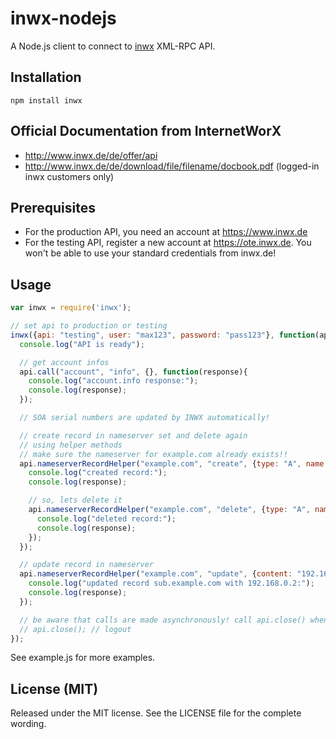 inwx-nodejs
===========

A Node.js client to connect to [inwx](https://www.inwx.de) XML-RPC API.

Installation
------------
    npm install inwx

Official Documentation from InternetWorX
----------------------------------------
 * http://www.inwx.de/de/offer/api
 * http://www.inwx.de/de/download/file/filename/docbook.pdf (logged-in inwx customers only)

Prerequisites
-------------
 * For the production API, you need an account at https://www.inwx.de
 * For the testing API, register a new account at https://ote.inwx.de. You won't be able to use your standard credentials from inwx.de!

Usage
-----

``` js
var inwx = require('inwx');

// set api to production or testing
inwx({api: "testing", user: "max123", password: "pass123"}, function(api){
  console.log("API is ready");

  // get account infos
  api.call("account", "info", {}, function(response){
    console.log("account.info response:");
    console.log(response);
  });

  // SOA serial numbers are updated by INWX automatically!

  // create record in nameserver set and delete again
  // using helper methods
  // make sure the nameserver for example.com already exists!!
  api.nameserverRecordHelper("example.com", "create", {type: "A", name: "test.example.com", content: "192.168.0.1"}, function(response) {
    console.log("created record:");
    console.log(response);

    // so, lets delete it
    api.nameserverRecordHelper("example.com", "delete", {type: "A", name: "test.example.com", content: "192.168.0.1"}, function(response) {
      console.log("deleted record:");
      console.log(response);
    });  
  });  

  // update record in nameserver   
  api.nameserverRecordHelper("example.com", "update", {content: "192.168.0.2"}, {type: "A", name: "sub.example.com"}, function(response) {
    console.log("updated record sub.example.com with 192.168.0.2:");
    console.log(response);
  });   

  // be aware that calls are made asynchronously! call api.close() when all other calls terminated.
  // api.close(); // logout 
});

```

See example.js for more examples.


License (MIT)
-------------
Released under the MIT license. See the LICENSE file for the complete wording.

